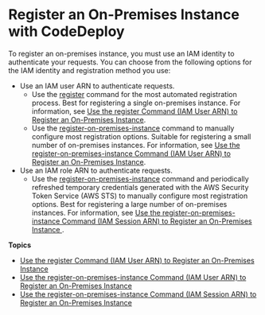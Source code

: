 # Register an On\-Premises Instance with CodeDeploy<a name="on-premises-instances-register"></a>

To register an on\-premises instance, you must use an IAM identity to authenticate your requests\. You can choose from the following options for the IAM identity and registration method you use:
+ Use an IAM user ARN to authenticate requests\.
  + Use the [register](https://docs.aws.amazon.com/cli/latest/reference/deploy/register.html) command for the most automated registration process\. Best for registering a single on\-premises instance\. For information, see [Use the register Command \(IAM User ARN\) to Register an On\-Premises Instance](instances-on-premises-register-instance.md)\. 
  + Use the [register\-on\-premises\-instance](https://docs.aws.amazon.com/cli/latest/reference/deploy/register-on-premises-instance.html) command to manually configure most registration options\. Suitable for registering a small number of on\-premises instances\. For information, see [Use the register\-on\-premises\-instance Command \(IAM User ARN\) to Register an On\-Premises Instance](register-on-premises-instance-iam-user-arn.md)\. 
+ Use an IAM role ARN to authenticate requests\. 
  + Use the [register\-on\-premises\-instance](https://docs.aws.amazon.com/cli/latest/reference/deploy/register-on-premises-instance.html) command and periodically refreshed temporary credentials generated with the AWS Security Token Service \(AWS STS\) to manually configure most registration options\. Best for registering a large number of on\-premises instances\. For information, see [Use the register\-on\-premises\-instance Command \(IAM Session ARN\) to Register an On\-Premises Instance ](register-on-premises-instance-iam-session-arn.md)\.

**Topics**
+ [Use the register Command \(IAM User ARN\) to Register an On\-Premises Instance](instances-on-premises-register-instance.md)
+ [Use the register\-on\-premises\-instance Command \(IAM User ARN\) to Register an On\-Premises Instance](register-on-premises-instance-iam-user-arn.md)
+ [Use the register\-on\-premises\-instance Command \(IAM Session ARN\) to Register an On\-Premises Instance](register-on-premises-instance-iam-session-arn.md)